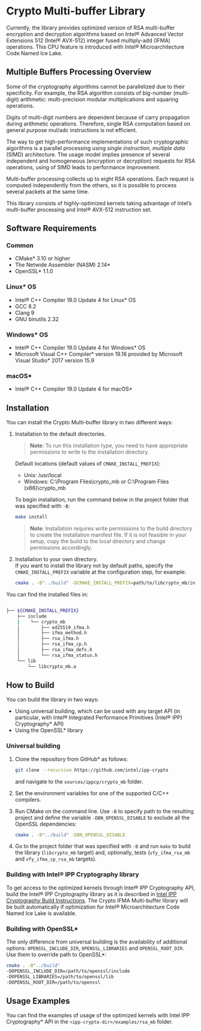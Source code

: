 # Crypto Multi-buffer Library

Currently, the library provides optimized version of RSA multi-buffer encryption and decryption algorithms based on Intel® Advanced Vector Extensions 512 (Intel® AVX-512) integer fused multiply-add (IFMA) operations. This CPU feature is introduced with Intel® Microarchitecture Code Named Ice Lake.

## Multiple Buffers Processing Overview

Some of the cryptography algorithms cannot be parallelized due to their specificity. For example, the RSA algorithm consists of big-number (multi-digit) arithmetic: multi-precision modular multiplications and squaring operations.

Digits of multi-digit numbers are dependent because of carry propagation during arithmetic operations. Therefore, single RSA computation based on general purpose mul/adc instructions is not efficient.

The way to get high-performance implementations of such cryptographic algorithms is a parallel processing using *single instruction, multiple data* (SIMD) architecture. The usage model implies presence of several independent and homogeneous (encryption or decryption) requests for RSA operations, using of SIMD leads to performance improvement.

Multi-buffer processing collects up to eight RSA operations. Each request is computed independently from the others, so it is possible to process several packets at the same time.

This library consists of highly-optimized kernels taking advantage of Intel’s multi-buffer processing and Intel® AVX-512 instruction set.

## Software Requirements

### Common

- CMake\* 3.10 or higher
- The Netwide Assembler (NASM) 2.14\*
- OpenSSL\* 1.1.0

### Linux* OS

- Intel® C++ Compiler 19.0 Update 4 for Linux\* OS
- GCC 8.2
- Clang 9
- GNU binutils 2.32

### Windows* OS

- Intel® C++ Compiler 19.0 Update 4 for Windows\* OS
- Microsoft Visual C++ Compiler\* version 19.16 provided by Microsoft Visual Studio\* 2017 version 15.9

### macOS*

- Intel® C++ Compiler 19.0 Update 4 for macOS\*

## Installation

You can install the Crypto Multi-buffer library in two different ways:
1. Installation to the default directories.  
   > **Note**: To run this installation type, you need to have appropriate permissions to write to the installation directory.

   Default locations (default values of `CMAKE_INSTALL_PREFIX`):
   - Unix:  /usr/local
   - Windows: C:\Program Files\crypto_mb or C:\Program Files (x86)\crypto_mb
   
   To begin installation, run the command below in the project folder that was specified with `-B`:
   ``` bash
   make install
   ```
   > **Note**: Installation requires write permissions to the build directory to create the installation manifest file. If it is not feasible in your setup, copy the build to the local directory and change permissions accordingly.
   
2. Installation to your own directory.  
   If you want to install the library not by default paths, specify the `CMAKE_INSTALL_PREFIX` variable at the configuration step, for example:
   ``` bash
   cmake . -B"../build" -DCMAKE_INSTALL_PREFIX=path/to/libcrypto_mb/installation
   ```

You can find the installed files in:

``` bash

├── ${CMAKE_INSTALL_PREFIX}
    ├── include
    |    └── crypto_mb
    │        ├── ed25519_ifma.h
    │        ├── ifma_method.h
    │        ├── rsa_ifma.h
    │        ├── rsa_ifma_cp.h
    │        ├── rsa_ifma_defs.h
    │        └── rsa_ifma_status.h
    └── lib
        └── libcrypto_mb.a
```

## How to Build

You can build the library in two ways:
- Using universal building, which can be used with any target API (in particular, with Intel® Integrated Performance Primitives (Intel® IPP) Cryptography\* API)
- Using the OpenSSL\* library

### Universal building

1. Clone the repository from GitHub\* as follows:

   ``` bash
   git clone --recursive https://github.com/intel/ipp-crypto
   ```
   and navigate to the `sources/ippcp/crypto_mb` folder.
2. Set the environment variables for one of the supported C/C++ compilers.
3. Run CMake on the command line. Use `-B` to specify path to the resulting project and define the variable `-DBN_OPENSSL_DISABLE` to exclude all the OpenSSL dependencies:

   ``` bash
   cmake . -B"../build" -DBN_OPENSSL_DISABLE
   ```
4. Go to the project folder that was specified with `-B` and run `make` to build the library (`libcrypto_mb` target) and, optionally, tests (`vfy_ifma_rsa_mb` and `vfy_ifma_cp_rsa_mb` targets).

### Building with Intel® IPP Cryptography library

To get access to the optimized kernels through Intel® IPP Cryptography API, build the Intel® IPP Cryptography library as it is described in [Intel IPP Cryptography Build Instructions](../../../BUILD.md). The Crypto IFMA Multi-buffer library will be built automatically if optimization for Intel® Microarchitecture Code Named Ice Lake is available.

### Building with OpenSSL\*

The only difference from universal building is the availability of additional options: `OPENSSL_INCLUDE_DIR`, `OPENSSL_LIBRARIES` and `OPENSSL_ROOT_DIR`.  
Use them to override path to OpenSSL\*:

``` bash
cmake . -B"../build"  
-DOPENSSL_INCLUDE_DIR=/path/to/openssl/include  
-DOPENSSL_LIBRARIES=/path/to/openssl/lib  
-DOPENSSL_ROOT_DIR=/path/to/openssl
```

## Usage Examples

You can find the examples of usage of the optimized kernels with Intel IPP Cryptography\* API in the `<ipp-crypto-dir>/examples/rsa_mb` folder.

